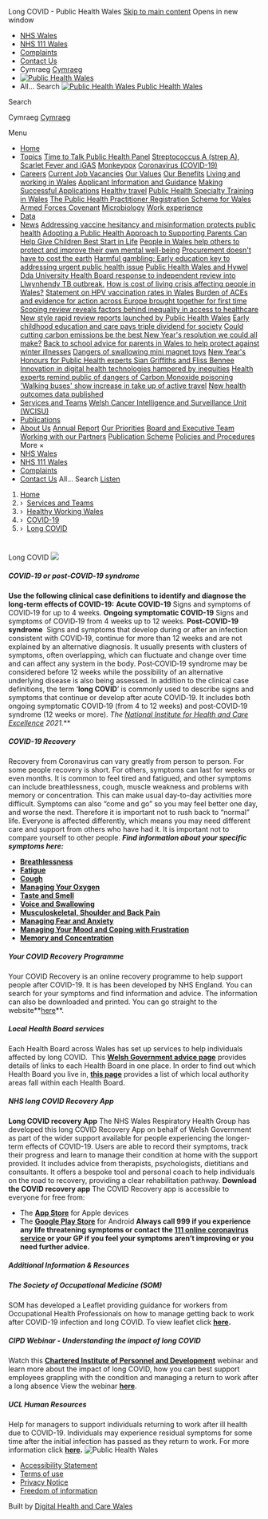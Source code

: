 
Long COVID - Public Health Wales
[Skip to main content](#skipnav)
Opens in new window
* [NHS Wales](http://www.wales.nhs.uk/)
* [NHS 111 Wales](https://111.wales.nhs.uk/)
* [Complaints](/use-of-site/complaints/)
* [Contact Us](/use-of-site/contact-us/)
* Cymraeg
[Cymraeg](https://icc.gig.cymru/gwasanaethau-a-thimau/cymru-iach-ar-waith/covid-19/)
* [![Public Health Wales](/sites/PublicHealthWales/images/logo/PublicHealthWales2.png)](/)
* All...
Search
[![Public Health Wales](/sites/PublicHealthWales/images/logo/mobileLogo.png)
Public Health Wales](/)
  
Search
  
Cymraeg
[Cymraeg](https://icc.gig.cymru/gwasanaethau-a-thimau/cymru-iach-ar-waith/covid-19/)
  
Menu
* [Home](/)
* [Topics](/topics/)
[Time to Talk Public Health Panel](/topics/time-to-talk-public-health-panel/)
[Streptococcus A (strep A), Scarlet Fever and iGAS](/topics/strep-a-scarlet-fever-and-igas/)
[Monkeypox](/topics/monkeypox/)
[Coronavirus (COVID-19)](/topics/latest-information-on-novel-coronavirus-covid-19/)
* [Careers](/careers/)
[Current Job Vacancies](/careers/current-job-vacancies/)
[Our Values](/careers/our-values1/)
[Our Benefits](/careers/our-benefits/)
[Living and working in Wales](/careers/living-and-working-in-wales/)
[Applicant Information and Guidance](/careers/applicant-information-and-guidance/)
[Making Successful Applications](/careers/making-successful-applications/)
[Healthy travel](/careers/healthy-travel/)
[Public Health Specialty Training in Wales](/careers/public-health-specialty-training-in-wales/)
[The Public Health Practitioner Registration Scheme for Wales](/careers/the-public-health-practitioner-registration-scheme-for-wales/)
[Armed Forces Covenant](/careers/armed-forces-covenant/)
[Microbiology](/careers/microbiology/)
[Work experience](/careers/work-experience/)
* [Data](/data/)
* [News](/news/)
[Addressing vaccine hesitancy and misinformation protects public health](/news/addressing-vaccine-hesitancy-and-misinformation-protects-public-health/)
[Adopting a Public Health Approach to Supporting Parents Can Help Give Children Best Start in Life](/news/adopting-a-public-health-approach-to-supporting-parents-can-help-give-children-best-start-in-life/)
[People in Wales help others to protect and improve their own mental well-being](/news/people-in-wales-help-others-to-protect-and-improve-their-own-mental-well-being/)
[Procurement doesn't have to cost the earth](/news/procurement-doesnt-have-to-cost-the-earth/)
[Harmful gambling; Early education key to addressing urgent public health issue](/news/harmful-gambling-early-education-key-to-addressing-urgent-public-health-issue/)
[Public Health Wales and Hywel Dda University Health Board response to independent review into Llwynhendy TB outbreak.](/news/public-health-wales-and-hywel-dda-university-health-board-response-to-independent-review-into-llwynhendy-tb-outbreak/)
[How is cost of living crisis affecting people in Wales?](/news/how-is-cost-of-living-crisis-affecting-people-in-wales/)
[Statement on HPV vaccination rates in Wales](/news/statement-on-hpv-vaccination-rates-in-wales/)
[Burden of ACEs and evidence for action across Europe brought together for first time](/news/burden-of-aces-and-evidence-for-action-across-europe-brought-together-for-first-time/)
[Scoping review reveals factors behind inequality in access to healthcare](/news/scoping-review-reveals-factors-behind-inequality-in-access-to-healthcare/)
[New style rapid review reports launched by Public Health Wales](/news/new-style-rapid-review-reports-launched-by-public-health-wales/)
[Early childhood education and care pays triple dividend for society](/news/early-childhood-education-and-care-pays-triple-dividend-for-society/)
[Could cutting carbon emissions be the best New Year's resolution we could all make?](/news/could-cutting-carbon-emissions-be-the-best-new-years-resolution-we-could-all-make/)
[Back to school advice for parents in Wales to help protect against winter illnesses](/news/back-to-school-advice-for-parents-in-wales-to-help-protect-against-winter-illnesses/)
[Dangers of swallowing mini magnet toys](/news/dangers-of-swallowing-mini-magnet-toys/)
[New Year's Honours for Public Health experts Sian Griffiths and Fliss Bennee](/news/new-years-honours-for-public-health-experts-sian-griffiths-and-fliss-bennee/)
[Innovation in digital health technologies hampered by inequities](/news/innovation-in-digital-health-technologies-hampered-by-inequities/)
[Health experts remind public of dangers of Carbon Monoxide poisoning](/news/health-experts-remind-public-of-dangers-of-carbon-monoxide-poisoning/)
['Walking buses' show increase in take up of active travel](/news/walking-buses-show-increase-in-take-up-of-active-travel/)
[New health outcomes data published](/news/new-health-outcomes-data-published/)
* [Services and Teams](/services-and-teams/)
[Welsh Cancer Intelligence and Surveillance Unit (WCISU)](/services-and-teams/welsh-cancer-intelligence-and-surveillance-unit-wcisu/)
* [Publications](/publications/)
* [About Us](/about-us/)
[Annual Report](/about-us/annual-report/)
[Our Priorities](/about-us/our-priorities/)
[Board and Executive Team](/about-us/board-and-executive-team/)
[Working with our Partners](/about-us/working-with-our-partners/)
[Publication Scheme](/about-us/publication-scheme/)
[Policies and Procedures](/about-us/policies-and-procedures/)
More
×
* [NHS Wales](http://www.wales.nhs.uk/)
* [NHS 111 Wales](https://111.wales.nhs.uk/)
* [Complaints](/use-of-site/complaints/)
* [Contact Us](/use-of-site/contact-us/)
All...
Search
[Listen](//app-eu.readspeaker.com/cgi-bin/rsent?customerid=7475&lang=en_uk&readid=mainPageContent&url= "Listen to this page using ReadSpeaker")
1. [Home](/)
2. › 
 [Services and Teams](/services-and-teams/)
3. › 
 [Healthy Working Wales](/services-and-teams/healthy-working-wales/)
4. › 
 [COVID-19](/services-and-teams/healthy-working-wales/covid-19/)
5. › 
 [Long COVID](/services-and-teams/healthy-working-wales/covid-19/long-covid/)
# 
 Long COVID
![](https://emedia1.nhs.wales/PublicHealthWales/cache/file/F878BFE0-8FCB-424E-9C51F8025067245C_carouselimage.jpg)
##### **COVID‑19 or post‑COVID‑19 syndrome**
**Use the following clinical case definitions to identify and diagnose the long-term effects of COVID-19:**
**Acute COVID-19**
Signs and symptoms of COVID‑19 for up to 4 weeks.
**Ongoing symptomatic COVID-19**
Signs and symptoms of COVID‑19 from 4 weeks up to 12 weeks.
**Post-COVID-19 syndrome** 
Signs and symptoms that develop during or after an infection consistent with COVID‑19, continue for more than 12 weeks and are not explained by an alternative diagnosis. It usually presents with clusters of symptoms, often overlapping, which can fluctuate and change over time and can affect any system in the body. Post‑COVID‑19 syndrome may be considered before 12 weeks while the possibility of an alternative underlying disease is also being assessed.
In addition to the clinical case definitions, the term ‘**long COVID**’ is commonly used to describe signs and symptoms that continue or develop after acute COVID‑19. It includes both ongoing symptomatic COVID‑19 (from 4 to 12 weeks) and post‑COVID‑19 syndrome (12 weeks or more).
**The [National Institute for Health and Care Excellence](https://www.nice.org.uk/guidance/ng188/chapter/Recommendations) 2021*.***
##### **COVID-19 Recovery**
Recovery from Coronavirus can vary greatly from person to person. For some people recovery is short. For others, symptoms can last for weeks or even months.
It is common to feel tired and fatigued, and other symptoms can include breathlessness, cough, muscle weakness and problems with memory or concentration. This can make usual day-to-day activities more difficult. Symptoms can also “come and go” so you may feel better one day, and worse the next. Therefore it is important not to rush back to “normal” life.
Everyone is affected differently, which means you may need different care and support from others who have had it. It is important not to compare yourself to other people.
***Find information about your specific symptoms here:***
* **[Breathlessness](https://www.yourcovidrecovery.nhs.uk/managing-the-effects/effects-on-your-body/breathlessness/ "Breathlessness")**
* **[Fatigue](https://www.yourcovidrecovery.nhs.uk/managing-the-effects/effects-on-your-body/fatigue/ "Fatigue")**
* **[Cough](https://www.yourcovidrecovery.nhs.uk/managing-the-effects/effects-on-your-body/cough/ "Cough")**
* **[Managing Your Oxygen](https://www.yourcovidrecovery.nhs.uk/managing-the-effects/effects-on-your-body/managing-your-oxygen/ "Managing Your Oxygen")**
* **[Taste and Smell](https://www.yourcovidrecovery.nhs.uk/managing-the-effects/effects-on-your-body/taste-and-smell/ "Taste and Smell")**
* **[Voice and Swallowing](https://www.yourcovidrecovery.nhs.uk/managing-the-effects/effects-on-your-body/voice-and-swallowing/ "Voice and Swallowing")**
* **[Musculoskeletal, Shoulder and Back Pain](https://www.yourcovidrecovery.nhs.uk/managing-the-effects/effects-on-your-body/musculoskeletal-shoulder-and-back-pain/ "Musculoskeletal, Shoulder and Back Pain")**
* **[Managing Fear and Anxiety](https://www.yourcovidrecovery.nhs.uk/managing-the-effects/effects-on-your-mind/managing-fear-and-anxiety/ "Managing Fear and Anxiety")**
* **[Managing Your Mood and Coping with Frustration](https://www.yourcovidrecovery.nhs.uk/managing-the-effects/effects-on-your-mind/managing-your-mood-and-coping-with-frustration/ "Managing Your Mood and Coping with Frustration")**
* **[Memory and Concentration](https://www.yourcovidrecovery.nhs.uk/managing-the-effects/effects-on-your-mind/memory-and-concentration/ "Memory and Concentration")**
##### **Your COVID Recovery Programme**
Your COVID Recovery is an online recovery programme to help support people after COVID-19. It is has been developed by NHS England. You can search for your symptoms and find information and advice. The information can also be downloaded and printed.
You can go straight to the website**[here](https://www.yourcovidrecovery.nhs.uk/ "here")**.
##### **Local Health Board services**
Each Health Board across Wales has set up services to help individuals affected by long COVID.  This **[Welsh Government advice page](https://gov.wales/getting-support-recovery-covid-19-long-covid)** provides details of links to each Health Board in one place.
In order to find out which Health Board you live in, **[this page](https://gov.wales/nhs-wales-health-boards-and-trusts)** provides a list of which local authority areas fall within each Health Board.
##### **NHS long COVID Recovery App**
**Long COVID recovery App**
The NHS Wales Respiratory Health Group has developed this long COVID Recovery App on behalf of Welsh Government as part of the wider support available for people experiencing the longer-term effects of COVID-19. Users are able to record their symptoms, track their progress and learn to manage their condition at home with the support provided. It includes advice from therapists, psychologists, dietitians and consultants. It offers a bespoke tool and personal coach to help individuals on the road to recovery, providing a clear rehabilitation pathway.
**Download the COVID recovery app**
The COVID Recovery app is accessible to everyone for free from: 
* The **[App Store](https://apps.apple.com/gb/app/covid-recovery/id1533415717)** for Apple devices
* The **[Google Play Store](https://play.google.com/store/apps/details?id=com.clinicalscience.covid19recovery)** for Android
**Always call 999 if you experience any life threatening symptoms or contact the [111 online coronavirus service](https://eur01.safelinks.protection.outlook.com/?url=https%3A%2F%2F111.wales.nhs.uk%2FSelfAssessments%2Fsymptomcheckers%2FCOVID19.aspx&data=04%7C01%7CBecky.Carr%40gov.wales%7C156b5262e766497d0b3008d8bc05ddfc%7Ca2cc36c592804ae78887d06dab89216b%7C0%7C0%7C637466080666266742%7CUnknown%7CTWFpbGZsb3d8eyJWIjoiMC4wLjAwMDAiLCJQIjoiV2luMzIiLCJBTiI6Ik1haWwiLCJXVCI6Mn0%3D%7C1000&sdata=Du1OC1cYbhvTTqdp1kqwq8qurK4x9nWNlSIkLE%2FemtM%3D&reserved=0) or your GP if you feel your symptoms aren’t improving or you need further advice.**
 
##### **Additional Information & Resources**
##### **The Society of Occupational Medicine (SOM)**
SOM has developed a Leaflet providing guidance for workers from Occupational Health Professionals on how to manage getting back to work after COVID-19 infection and long COVID.
To view leaflet click **[here](https://www.som.org.uk/COVID-19_return_to_work_guide_for_recovering_workers.pdf).**
##### **CIPD Webinar - Understanding the impact of long COVID**
Watch this **[Chartered Institute of Personnel and Development](https://www.cipd.co.uk/)** webinar and learn more about the impact of long COVID, how you can best support employees grappling with the condition and managing a return to work after a long absence
View the webinar **[here](https://www.cipd.co.uk/knowledge/coronavirus/webinars/long-covid)**.
##### **UCL Human Resources**
Help for managers to support individuals returning to work after ill health due to COVID-19. Individuals may experience residual symptoms for some time after the initial infection has passed as they return to work.
For more information click **[here](https://www.ucl.ac.uk/human-resources/health-wellbeing/workplace-health/what-we-do/long-covid).**
![Public Health Wales](/sites/PublicHealthWales/images/logo/PublicHealthWales2.png)
* [Accessibility Statement](/use-of-site/accessibility-statement/)
* [Terms of use](/use-of-site/terms-of-use/)
* [Privacy Notice](/use-of-site/privacy-notice/)
* [Freedom of information](/use-of-site/contact-us/freedom-of-information/)

 
 Built by [Digital Health and Care Wales](https://dhcw.nhs.wales/)
